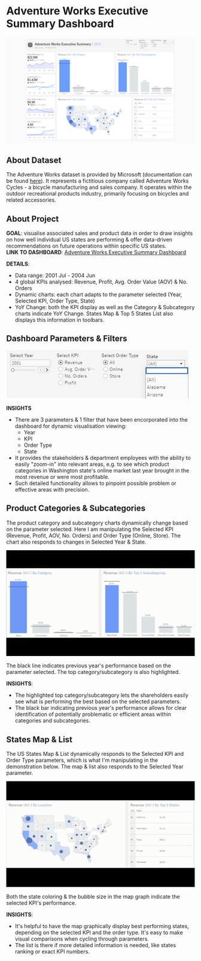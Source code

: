 # Adventure Works Executive Summary Dashboard

![Adventure Works Executive Summary Dashboard](https://github.com/gircyte/AW-Executive-Dashboard/blob/main/Dashboard%20Screenshot.png?raw=true)

## About Dataset

The Adventure Works dataset is provided by Microsoft (documentation can be found [here](https://dataedo.com/samples/html/AdventureWorks/doc/AdventureWorks_2/home.html)). It represents a fictitious company called Adventure Works Cycles - a bicycle manufacturing and sales company. It operates within the outdoor recreational products industry, primarily focusing on bicycles and related accessories.

## About Project

**GOAL**: visualise associated sales and product data in order to draw insights on how well individual US states are performing & offer data-driven recommendations on future operations within specific US states.  
**LINK TO DASHBOARD**: [Adventure Works Executive Summary Dashboard](https://public.tableau.com/views/Sprint2_2TableauProject/AWDashboard?:language=en-US&:sid=&:redirect=auth&:display_count=n&:origin=viz_share_link)

**DETAILS**:
  - Data range: 2001 Jul - 2004 Jun
  - 4 global KPIs analysed: Revenue, Profit, Avg. Order Value (AOV) & No. Orders
  - Dynamic charts: each chart adapts to the parameter selected (Year, Selected KPI, Order Type, State)
  - YoY Change: both the KPI display as well as the Category & Subcategory charts indicate YoY Change. States Map & Top 5 States List also displays this information in toolbars.

## Dashboard Parameters & Filters

![Dashboard Parameters & Filters](https://github.com/gircyte/AW-Executive-Dashboard/blob/main/Dashboard%20Parameters%20&%20Filters.png?raw=true)

**INSIGHTS**
 - There are 3 parameters & 1 filter that have been encorporated into the dashboard for dynamic visualisation viewing:
   - Year
   - KPI
   - Order Type
   - State
 - It provides the stakeholders & department employees with the ability to easily "zoom-in" into relevant areas, e.g. to see which product categories in Washington state's online market last year brought in the most revenue or were most profitable.
 - Such detailed functionality allows to pinpoint possible problem or effective areas with precision.

## Product Categories & Subcategories

The product category and subcategory charts dynamically change based on the parameter selected. Here I am manipulating the Selected KPI (Revenue, Profit, AOV, No. Orders) and Order Type (Online, Store). The chart also responds to changes in Selected Year & State.

![Interactive Product Category & Subcategory Charts](https://github.com/gircyte/AW-Executive-Dashboard/blob/main/Dynamic%20Product%20Categories%20and%20Subcategories.gif?raw=true)

The black line indicates previous year's performance based on the parameter selected. The top category/subcategory is also highlighted.

**INSIGHTS**:
  - The highlighted top category/subcategory lets the shareholders easily see what is performing the best based on the selected parameters.
  - The black bar indicating previous year's performance allows for clear identification of potentially problematic or efficient areas within categories and subcategories.

## States Map & List

The US States Map & List dynamically responds to the Selected KPI and Order Type parameters, which is what I'm manipulating in the demonstration below. The map & list also responds to the Selected Year parameter.

![Interactive US States Map & List](https://github.com/gircyte/AW-Executive-Dashboard/blob/main/Dynamic%20States%20Map%20and%20List.gif?raw=true)

Both the state coloring & the bubble size in the map graph indicate the selected KPI's performance.

**INSIGHTS**:
 - It's helpful to have the map graphically display best performing states, depending on the selected KPI and the order type. It's easy to make visual comparisons when cycling through parameters.
 - The list is there if more detailed information is needed, like states ranking or exact KPI numbers.
